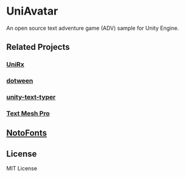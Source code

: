 # UniAvatar

An open source text adventure game (ADV) sample for Unity Engine.

## Related Projects

### [UniRx](https://github.com/neuecc/UniRx)

### [dotween](https://github.com/Demigiant/dotween)

### [unity-text-typer](https://github.com/redbluegames/unity-text-typer)

### [Text Mesh Pro](https://docs.unity3d.com/Packages/com.unity.textmeshpro@2.0/manual/index.html)

## [NotoFonts](https://www.google.com/get/noto/)

## License

MIT License

